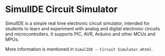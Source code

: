 # SimulIDE Circuit Simulator

SimulIDE is a simple real time electronic circuit simulator, intended for students to learn and experiment with analog and digital electronic circuits and microcontrollers.
It supports PIC, AVR, Arduino and other MCUs and MPUs.

More information is mentioned in `SimulIDE – Circuit Simulator.mhtml`.
